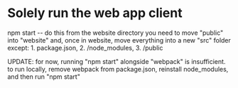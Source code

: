 # Solely run the web app client
npm start -- do this from the website directory
  you need to move "public" into "website"
  and, once in website, move everything into a new "src" folder except:
      1. package.json, 2. /node_modules, 3. /public


UPDATE: for now, running "npm start" alongside "webpack" is insufficient.
to run locally, remove webpack from package.json, reinstall node_modules,
and then run "npm start"
